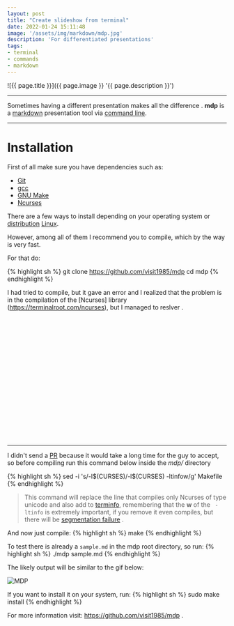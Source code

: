 ```yaml
---
layout: post
title: "Create slideshow from terminal"
date: 2022-01-24 15:11:48
image: '/assets/img/markdown/mdp.jpg'
description: 'For differentiated presentations'
tags:
- terminal
- commands
- markdown
---
```


![{{ page.title }}]({{ page.image }} '{{ page.description }}')

---

Sometimes having a different presentation makes all the difference . **mdp** is a [markdown](https://terminalroot.com/tags#markdown) presentation tool via [command line](https://terminalroot.com/tags#terminal ).

---

# Installation
First of all make sure you have dependencies such as:
+ [Git](https://terminalroot.com/tags#git)
+ [gcc](https://terminalroot.com/tags#gcc)
+ [GNU Make](https://terminalroot.com/tags#make)
+ [Ncurses](https://terminalroot.com/ncurses)

There are a few ways to install depending on your operating system or [distribution](https://terminalroot.com/tags#distros) [Linux](https://terminalroot.com/tags#linux).

However, among all of them I recommend you to compile, which by the way is very fast.

For that do:

{% highlight sh %}
git clone https://github.com/visit1985/mdp
cd mdp
{% endhighlight %}

I had tried to compile, but it gave an error and I realized that the problem is in the compilation of the [Ncurses] library (https://terminalroot.com/ncurses), but I managed to reslver .


<!-- SQUARE - GAMES ROOT -->
<script async src="//pagead2.googlesyndication.com/pagead/js/adsbygoogle.js"></script>
<ins class="adsbygoogle"
style="display:inline-block;width:336px;height:280px"
data-ad-client="ca-pub-2838251107855362"
data-ad-slot="5351066970"></ins>
<script>
(adsbygoogle = window.adsbygoogle || []).push({});
</script>

---

I didn't send a [PR](https://terminalroot.com/top-5-best-git-clients-for-linux-mac-and-windows/) because it would take a long time for the guy to accept, so before compiling run this command below inside the *mdp/* directory

{% highlight sh %}
sed -i 's/\-l\$(CURSES)/-l$(CURSES) -ltinfow/g' Makefile
{% endhighlight %}
> This command will replace the line that compiles only Ncurses of type unicode and also add to [terminfo](https://terminalroot.com/tags#shellscript), remembering that the **w** of the ` -ltinfo` is extremely important, if you remove it even compiles, but there will be [segmentation failure](https://en.wikipedia.org/wiki/Segmentation_fault) .

And now just compile:
{% highlight sh %}
make
{% endhighlight %}

To test there is already a `sample.md` in the mdp root directory, so run:
{% highlight sh %}
./mdp sample.md
{% endhighlight %}

The likely output will be similar to the gif below:

![MDP](https://cloud.githubusercontent.com/assets/2237222/5810237/797c494c-a043-11e4-9dbd-959cab4055fa.gif)

If you want to install it on your system, run:
{% highlight sh %}
sudo make install
{% endhighlight %}

For more information visit: <https://github.com/visit1985/mdp> .


